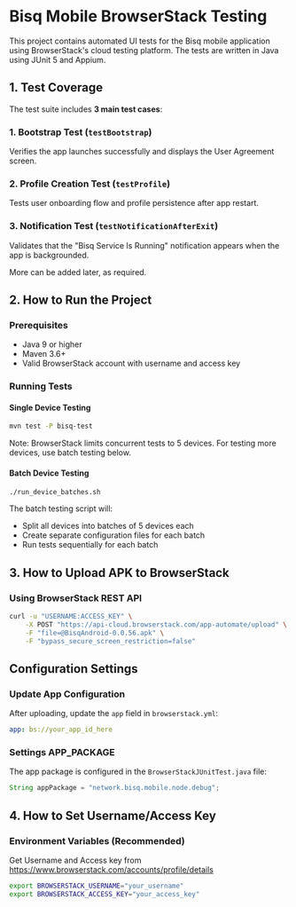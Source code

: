 # Bisq Mobile BrowserStack Testing

This project contains automated UI tests for the Bisq mobile application using BrowserStack's cloud testing platform. The tests are written in Java using JUnit 5 and Appium.

## 1. Test Coverage

The test suite includes **3 main test cases**:

### 1. Bootstrap Test (`testBootstrap`)
Verifies the app launches successfully and displays the User Agreement screen.

### 2. Profile Creation Test (`testProfile`)
Tests user onboarding flow and profile persistence after app restart.

### 3. Notification Test (`testNotificationAfterExit`)
Validates that the "Bisq Service Is Running" notification appears when the app is backgrounded.

More can be added later, as required.

## 2. How to Run the Project

### Prerequisites
- Java 9 or higher
- Maven 3.6+
- Valid BrowserStack account with username and access key

### Running Tests

#### Single Device Testing
```bash
mvn test -P bisq-test
```
Note: BrowserStack limits concurrent tests to 5 devices. For testing more devices, use batch testing below.

#### Batch Device Testing
```bash
./run_device_batches.sh
```

The batch testing script will:
- Split all devices into batches of 5 devices each
- Create separate configuration files for each batch
- Run tests sequentially for each batch

## 3. How to Upload APK to BrowserStack

### Using BrowserStack REST API
```bash
curl -u "USERNAME:ACCESS_KEY" \
    -X POST "https://api-cloud.browserstack.com/app-automate/upload" \
    -F "file=@BisqAndroid-0.0.56.apk" \
    -F "bypass_secure_screen_restriction=false"
```

## Configuration Settings

### Update App Configuration
After uploading, update the `app` field in `browserstack.yml`:
```yaml
app: bs://your_app_id_here
```

### Settings APP_PACKAGE
The app package is configured in the `BrowserStackJUnitTest.java` file:
```java
String appPackage = "network.bisq.mobile.node.debug";
```

## 4. How to Set Username/Access Key

### Environment Variables (Recommended)
Get Username and Access key from https://www.browserstack.com/accounts/profile/details
```bash
export BROWSERSTACK_USERNAME="your_username"
export BROWSERSTACK_ACCESS_KEY="your_access_key"
```